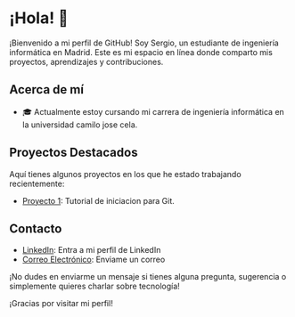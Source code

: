 # ¡Hola! 👋

¡Bienvenido a mi perfil de GitHub! Soy Sergio, un estudiante de ingeniería informática en Madrid. Este es mi espacio en línea donde comparto mis proyectos, aprendizajes y contribuciones.

## Acerca de mí

- 🎓 Actualmente estoy cursando mi carrera de ingeniería informática en la universidad camilo jose cela.

## Proyectos Destacados

Aquí tienes algunos proyectos en los que he estado trabajando recientemente:

- [Proyecto 1](https://github.com/Sergio016/Tutorial_Git): Tutorial de iniciacion para Git.


## Contacto


- [LinkedIn]([link_a_tu_perfil](https://www.linkedin.com/in/sergio-l%C3%B3pez-283976272/)): Entra a mi perfil de LinkedIn
- [Correo Electrónico](sergio.lopez16102003@gmail.com): Enviame un correo

¡No dudes en enviarme un mensaje si tienes alguna pregunta, sugerencia o simplemente quieres charlar sobre tecnología!

¡Gracias por visitar mi perfil!
